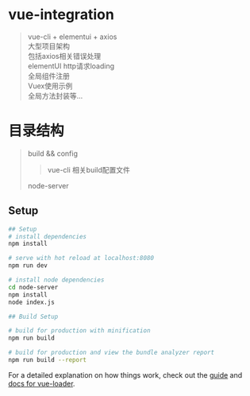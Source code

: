 # vue-integration

> vue-cli + elementui + axios</br>
  大型项目架构</br>
  包括axios相关错误处理</br>
  elementUI http请求loading</br>
  全局组件注册</br>
  Vuex使用示例</br>
  全局方法封装等...

# 目录结构

> build && config</br>
>> vue-cli 相关build配置文件
>
> node-server</br>


## Setup
``` bash
## Setup
# install dependencies
npm install

# serve with hot reload at localhost:8080
npm run dev

# install node dependencies
cd node-server
npm install
node index.js

## Build Setup

# build for production with minification
npm run build

# build for production and view the bundle analyzer report
npm run build --report
```

For a detailed explanation on how things work, check out the [guide](http://vuejs-templates.github.io/webpack/) and [docs for vue-loader](http://vuejs.github.io/vue-loader).
